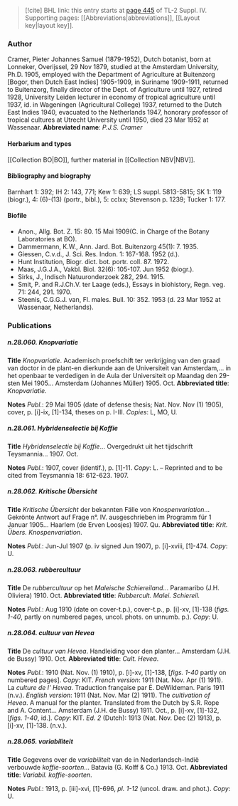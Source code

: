 > [!cite] BHL link: this entry starts at [page 445](https://www.biodiversitylibrary.org/page/33266122) of TL-2 Suppl. IV.
> Supporting pages: [[Abbreviations|abbreviations]], [[Layout key|layout key]].

### Author

Cramer, Pieter Johannes Samuel (1879-1952), Dutch botanist, born at Lonneker, Overijssel, 29 Nov 1879, studied at the Amsterdam University, Ph.D. 1905, employed with the Department of Agriculture at Buitenzorg \[Bogor, then Dutch East Indies\] 1905-1909, in Suriname 1909-1911, returned to Buitenzorg, finally director of the Dept. of Agriculture until 1927, retired 1928, University Leiden lecturer in economy of tropical agriculture until 1937, id. in Wageningen (Agricultural College) 1937, returned to the Dutch East Indies 1940, evacuated to the Netherlands 1947, honorary professor of tropical cultures at Utrecht University until 1950, died 23 Mar 1952 at Wassenaar. 
**Abbreviated name**: *P.J.S. Cramer*

#### Herbarium and types

[[Collection BO|BO]], further material in [[Collection NBV|NBV]].

#### Bibliography and biography

Barnhart 1: 392; IH 2: 143, 771; Kew 1: 639; LS suppl. 5813-5815; SK 1: 119 (biogr.), 4: (6)-(13) (portr., bibl.), 5: cclxx; Stevenson p. 1239; Tucker 1: 177.

#### Biofile

- Anon., Allg. Bot. Z. 15: 80. 15 Mai 1909(C. in Charge of the Botany Laboratories at BO).
- Dammermann, K.W., Ann. Jard. Bot. Buitenzorg 45(1): 7. 1935.
- Giessen, C.v.d., J. Sci. Res. Indon. 1: 167-168. 1952 (d.).
- Hunt Institution, Biogr. dict. bot. portr. coll. 87. 1972.
- Maas, J.G.J.A., Vakbl. Biol. 32(6): 105-107. Jun 1952 (biogr.).
- Sirks, J., Indisch Natuuronderzoek 282, 294. 1915.
- Smit, P. and R.J.Ch.V. ter Laage (eds.), Essays in biohistory, Regn. veg. 71: 244, 291. 1970.
- Steenis, C.G.G.J. van, Fl. males. Bull. 10: 352. 1953 (d. 23 Mar 1952 at Wassenaar, Netherlands).

### Publications

##### n.28.060. Knopvariatie

**Title**
*Knopvariatie*. Academisch proefschift ter verkrijging van den graad van doctor in de plant-en dierkunde aan de Universiteit van Amsterdam,... in het openbaar te verdedigen in de Aula der Universiteit op Maandag den 29-sten Mei 1905... Amsterdam (Johannes Müller) 1905. Oct.
**Abbreviated title**: *Knopvariatie*.

**Notes**
*Publ*.: 29 Mai 1905 (date of defense thesis; Nat. Nov. Nov (1) 1905), cover, p. \[i\]-ix, \[1\]-134, theses on p. I-III. *Copies*: L, MO, U.

##### n.28.061. Hybridenselectie bij Koffie

**Title**
*Hybridenselectie bij Koffie*... Overgedrukt uit het tijdschrift Teysmannia... 1907. Oct.

**Notes**
*Publ*.: 1907, cover (identif.), p. \[1\]-11. *Copy*: L. – Reprinted and to be cited from Teysmannia 18: 612-623. 1907.

##### n.28.062. Kritische Übersicht

**Title**
*Kritische Übersicht* der bekannten Fälle von *Knospenvariation*... Gekrönte Antwort auf Frage n°. IV. ausgeschrieben im Programm für 1 Januar 1905... Haarlem (de Erven Loosjes) 1907. Qu.
**Abbreviated title**: *Krit. Übers. Knospenvariation*.

**Notes**
*Publ*.: Jun-Jul 1907 (p. iv signed Jun 1907), p. \[i\]-xviii, \[1\]-474. *Copy*: U.

##### n.28.063. rubbercultuur

**Title**
De *rubbercultuur* op het *Maleische Schiereiland*... Paramaribo (J.H. Oliviera) 1910. Oct.
**Abbreviated title**: *Rubbercult. Malei. Schiereil.*

**Notes**
*Publ*.: Aug 1910 (date on cover-t.p.), cover-t.p., p. \[i\]-xv, \[1\]-138 (*figs. 1-40*, partly on numbered pages, uncol. phots. on unnumb. p.). *Copy*: U.

##### n.28.064. cultuur van Hevea

**Title**
De *cultuur van Hevea*. Handleiding voor den planter... Amsterdam (J.H. de Bussy) 1910. Oct.
**Abbreviated title**: *Cult. Hevea*.

**Notes**
*Publ*.: 1910 (Nat. Nov. (1) 1910), p. \[i\]-xv, \[1\]-138, \[*figs. 1-40* partly on numbered pages\].
*Copy*: KIT.
*French version*: 1911 (Nat. Nov. Apr (1) 1911). La *culture de l' Hevea*. Traduction française par É. DeWildeman. Paris 1911 (n.v.).
*English version*: 1911 (Nat. Nov. Mar (2) 1911). The *cultivation of Hevea*. A manual for the planter. Translated from the Dutch by S.R. Rope and A. Content... Amsterdam (J.H. de Bussy) 1911. Oct., p. \[i\]-xv, \[1\]-132, \[*figs. 1-40*, id.\]. *Copy*: KIT.
*Ed. 2* (Dutch): 1913 (Nat. Nov. Dec (2) 1913), p. \[i\]-xv, \[1\]-138. (n.v.).

##### n.28.065. variabiliteit

**Title**
Gegevens over de *variabiliteit* van de in Nederlandsch-Indië verbouwde *koffie-soorten*... Batavia (G. Kolff & Co.) 1913. Oct.
**Abbreviated title**: *Variabil. koffie-soorten*.

**Notes**
*Publ*.: 1913, p. \[iii\]-xvi, \[1\]-696, *pl. 1-12* (uncol. draw. and phot.). *Copy*: U.

